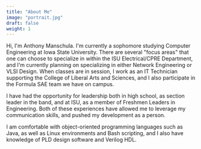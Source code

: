 ```yaml
---
title: "About Me"
image: "portrait.jpg"
draft: false
weight: 1
---
```


Hi, I'm Anthony Manschula. I'm currently a sophomore studying Computer Engineering at Iowa State University. There are several "focus areas" that one can choose to specialize in within the ISU Electrical/CPRE Department, and I'm currently planning on specializing in either Network Engineering or VLSI Design. When classes are in session, I work as an IT Technician supporting the College of Liberal Arts and Sciences, and I also participate in the Formula SAE team we have on campus.

I have had the opportunity for leadership both in high school, as section leader in the band, and at ISU, as a member of Freshmen Leaders in Engineering. Both of these experiences have allowed me to leverage my communication skills, and pushed my development as a person.

I am comfortable with object-oriented programming languages such as Java, as well as Linux environments and Bash scripting, and I also have knowledge of PLD design software and Verilog HDL.
